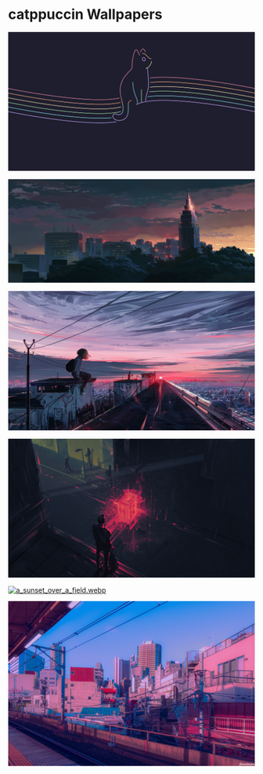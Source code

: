 # catppuccin Wallpapers



[![a_cat_on_a_rainbow_colored_line.webp](./a_cat_on_a_rainbow_colored_line.webp)](./a_cat_on_a_rainbow_colored_line.webp)

[![a_city_skyline_at_night.webp](./a_city_skyline_at_night.webp)](./a_city_skyline_at_night.webp)

[![a_girl_sitting_on_a_roof_overlooking_a_city.webp](./a_girl_sitting_on_a_roof_overlooking_a_city.webp)](./a_girl_sitting_on_a_roof_overlooking_a_city.webp)

[![a_man_standing_on_a_sidewalk_looking_at_a_glowing_cube.webp](./a_man_standing_on_a_sidewalk_looking_at_a_glowing_cube.webp)](./a_man_standing_on_a_sidewalk_looking_at_a_glowing_cube.webp)

[![a_sunset_over_a_field.webp](./a_sunset_over_a_field.webp)](./a_sunset_over_a_field.webp)

[![a_train_tracks_in_a_city.webp](./a_train_tracks_in_a_city.webp)](./a_train_tracks_in_a_city.webp)


